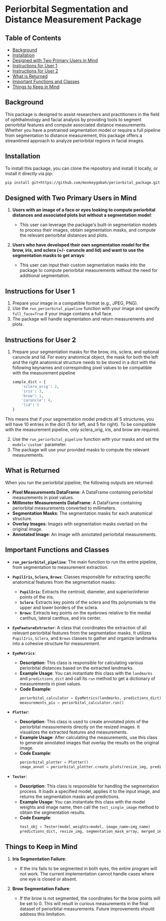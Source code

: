# Periorbital Segmentation and Distance Measurement Package

## Table of Contents

- [Background](#background)
- [Installation](#installation)
- [Designed with Two Primary Users in Mind](#designed-with-two-primary-users-in-mind)
- [Instructions for User 1](#instructions-for-user-1)
- [Instructions for User 2](#instructions-for-user-2)
- [What is Returned](#what-is-returned)
- [Important Functions and Classes](#important-functions-and-classes)
- [Things to Keep in Mind](#things-to-keep-in-mind)

## Background

This package is designed to assist researchers and practitioners in the field of ophthalmology and facial analysis by providing tools to segment periorbital features and compute associated distance measurements. Whether you have a pretrained segmentation model or require a full pipeline from segmentation to distance measurement, this package offers a streamlined approach to analyze periorbital regions in facial images.

## Installation

To install this package, you can clone the repository and install it locally, or install it directly via pip:

``` bash
pip install git+https://github.com/monkeygobah/periorbital_package.git
```

## Designed with Two Primary Users in Mind

1. **Users with an image of a face or eyes looking to compute periorbital distances and associated plots but without a segmentation model**:
   - This user can leverage the package's built-in segmentation models to process their images, obtain segmentation masks, and compute the relevant periorbital distances and plots.
  
2. **Users who have developed their own segmentation model for the brow, iris, and sclera (+/- caruncle and lid) and want to use the segmentation masks to get arrays**:
   - This user can input their custom segmentation masks into the package to compute periorbital measurements without the need for additional segmentation.

## Instructions for User 1

1. Prepare your image in a compatible format (e.g., JPEG, PNG).
2. Use the `run_periorbital_pipeline` function with your image and specify `full_face=True` if your image contains a full face.
3. The package will handle segmentation and return measurements and plots.

## Instructions for User 2

1. Prepare your segmentation masks for the brow, iris, sclera, and optional caruncle and lid. For every anatomical object, the mask for both the left and the right anatomical structure needs to be stored in a dict with the following keynames and correspinding pixel values to be compatible with the measurement pipeline

    ```python
    sample_dict = {
        'sclera_orig': 2,
        'iris': 3,
        'brow': 1,
        'caruncle': 4,
        'lid': 5
    }
    ```
This means that if your segmentation model predicts all 5 structures, you will have 10 entries in the dict (5 for left, and 5 for right). To be compatible with the measurement pipeline, only sclera_orig, iris, and brow are required.

2. Use the `run_periorbital_pipeline` function with your masks and set the `model='custom'` parameter.
3. The package will use your provided masks to compute the relevant measurements.

## What is Returned

When you run the periorbital pipeline, the following outputs are returned:

- **Pixel Measurements DataFrame**: A DataFrame containing periorbital measurements in pixel values.
- **Millimeter Measurements DataFrame**: A DataFrame containing periorbital measurements converted to millimeters.
- **Segmentation Masks**: The segmentation masks for each anatomical structure.
- **Overlay Images**: Images with segmentation masks overlaid on the original image.
- **Annotated Image**: An image with annotated periorbital measurements.

## Important Functions and Classes

- **`run_periorbital_pipeline`**: The main function to run the entire pipeline, from segmentation to measurement extraction.

- **`PupilIris`, `Sclera`, `Brows`**: Classes responsible for extracting specific anatomical features from the segmentation masks:
  - **`PupilIris`**: Extracts the centroid, diameter, and superior/inferior points of the iris.
  - **`Sclera`**: Extracts key points of the sclera and fits polynomials to the upper and lower borders of the sclera.
  - **`Brows`**: Extracts key points on the eyebrows relative to the medial canthus, lateral canthus, and iris center.

- **`EyeFeatureExtractor`**: A class that coordinates the extraction of all relevant periorbital features from the segmentation masks. It utilizes `PupilIris`, `Sclera`, and `Brows` classes to gather and organize landmarks into a cohesive structure for measurement.

- **`EyeMetrics`**: 
  - **Description**: This class is responsible for calculating various periorbital distances based on the extracted landmarks. 
  - **Example Usage**: You can instantiate this class with the `landmarks` and `predictions_dict` and call its `run` method to get a dictionary of measurements in pixel values.
  - **Code Example**:
    ```python
    periorbital_calculator = EyeMetrics(landmarks, predictions_dict)
    measurements_pix = periorbital_calculator.run()
    ```

- **`Plotter`**:
  - **Description**: This class is used to create annotated plots of the periorbital measurements directly on the resized images. It visualizes the extracted features and measurements.
  - **Example Usage**: After calculating the measurements, use this class to generate annotated images that overlay the results on the original image.
  - **Code Example**:
    ```python
    periorbital_plotter = Plotter()
    image_annot = periorbital_plotter.create_plots(resize_img, predictions_dict, landmarks, img_name, measurements_pix)
    ```

- **`Tester`**:
  - **Description**: This class is responsible for handling the segmentation process. It loads a specified model, applies it to the input image, and returns the segmentation masks and predictions. 
  - **Example Usage**: You can instantiate this class with the model weights and image name, then call the `test_single_image` method to obtain the segmentation results.
  - **Code Example**:
    ```python
    test_obj = Tester(model_weights=model, image_name=img_name)
    predictions_dict, resize_img, segmentation_mask_array, merged_image_array = test_obj.test_single_image(img)
    ```


## Things to Keep in Mind

1. **Iris Segmentation Failure**:
   - If the iris fails to be segmented in both eyes, the entire program will not work. The current implementation cannot handle cases where one eye is closed or absent.

2. **Brow Segmentation Failure**:
   - If the brow is not segmented, the coordinates for the brow points will be set to 0. This will result in curious measurements in the final dataset of periorbital measurements. Future improvements should address this limitation.
